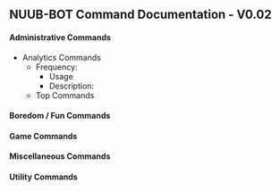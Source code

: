 ## NUUB-BOT Command Documentation - V0.02

#### Administrative Commands
* Analytics Commands
  * Frequency: 
      * Usage
      * Description: 
  * Top Commands

#### Boredom / Fun Commands



#### Game Commands



#### Miscellaneous Commands



#### Utility Commands
